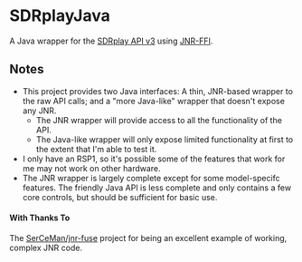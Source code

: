 # SDRplayJava
 
A Java wrapper for the [SDRplay API v3](https://www.sdrplay.com/) using [JNR-FFI](https://github.com/jnr/jnr-ffi/).

## Notes
* This project provides two Java interfaces: A thin, JNR-based wrapper to the raw API calls; and a "more Java-like" wrapper that doesn't expose any JNR.
  * The JNR wrapper will provide access to all the functionality of the API.
  * The Java-like wrapper will only expose limited functionality at first to the extent that I'm able to test it.
* I only have an RSP1, so it's possible some of the features that work for me may not work on other hardware.
* The JNR wrapper is largely complete except for some model-specifc features.  The friendly Java API is less complete and only contains a few core controls, but should be sufficient for basic use.

#### With Thanks To
The [SerCeMan/jnr-fuse](https://github.com/SerCeMan/jnr-fuse) project for being an excellent example of working, complex JNR code.
